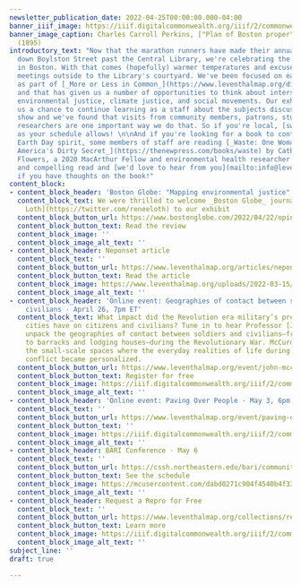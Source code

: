 ```yaml
---
newsletter_publication_date: 2022-04-25T00:00:00.000-04:00
banner_iiif_image: https://iiif.digitalcommonwealth.org/iiif/2/commonwealth:js956k46x/578,1498,4265,1160/full/0/default.jpg
banner_image_caption: Charles Carroll Perkins, ["Plan of Boston proper"](https://collections.leventhalmap.org/search/commonwealth:js956k45n)
  (1895)
introductory_text: "Now that the marathon runners have made their annual pilgrimage
  down Boylston Street past the Central Library, we're celebrating the start of spring
  in Boston. With that comes (hopefully) warmer temperatures and excuses to move our
  meetings outside to the Library's courtyard. We've been focused on early events
  as part of [_More or Less in Common_](https://www.leventhalmap.org/digital-exhibitions/more-or-less-in-common/)
  and that has given us a number of opportunities to think about intersections of
  environmental justice, climate justice, and social movements. Our exhibitions give
  us a chance to continue learning as a staff about the subjects discussed in the
  show and we've found that visits from community members, patrons, students, and
  researchers are one important way we do that. So if you're local, [swing by](https://www.leventhalmap.org/about/hours-directions/)
  as your schedule allows! \n\nAnd if you're looking for a book to continue in the
  Earth Day spirit, some members of staff are reading [_Waste: One Woman's Fight Against
  America's Dirty Secret_](https://thenewpress.com/books/waste) by Catherine Coleman
  Flowers, a 2020 MacArthur Fellow and environmental health researcher. It's an important
  and compelling read and [we'd love to hear from you](mailto:info@leventhalmap.org)
  if you have thoughts on the book!"
content_block:
- content_block_header: 'Boston Globe: "Mapping environmental justice"'
  content_block_text: We were thrilled to welcome _Boston Globe_ journalist [Renée
    Loth](https://twitter.com/reneeloth) to our exhibit
  content_block_button_url: https://www.bostonglobe.com/2022/04/22/opinion/mapping-environmental-justice/
  content_block_button_text: Read the review
  content_block_image: ''
  content_block_image_alt_text: ''
- content_block_header: Neponset article
  content_block_text: ''
  content_block_button_url: https://www.leventhalmap.org/articles/neponset/
  content_block_button_text: Read the article
  content_block_image: https://www.leventhalmap.org/uploads/2022-03-15/commonwealth_x633ff663_image_access_800.jpg
  content_block_image_alt_text: ''
- content_block_header: 'Online event: Geographies of contact between soldiers and
    civilians · April 26, 7pm ET'
  content_block_text: What impact did the Revolution era military’s presence in American
    cities have on citizens and civilians? Tune in to hear Professor [John McCurdy](https://www.emich.edu/history-philosophy/history/faculty/j-mccurdy.php)
    unpack the geographies of contact between soldiers and civilians—from urban squares
    to barracks and lodging houses—during the Revolutionary War. McCurdy’s work examines
    the small-scale spaces where the everyday realities of life during an imperial
    conflict became personalized.
  content_block_button_url: https://www.leventhalmap.org/event/john-mccurdy-on-geographies-of-contact-between-soldiers-and-civilians/
  content_block_button_text: Register for free
  content_block_image: https://iiif.digitalcommonwealth.org/iiif/2/commonwealth:p8418t52w/325,226,2369,2201/full/0/default.jpg
  content_block_image_alt_text: ''
- content_block_header: 'Online event: Paving Over People · May 3, 6pm ET'
  content_block_text: ''
  content_block_button_url: https://www.leventhalmap.org/event/paving-over-people-traffic-air-pollution-and-health/
  content_block_button_text: ''
  content_block_image: https://iiif.digitalcommonwealth.org/iiif/2/commonwealth:9019vk684/full/full/0/default.jpg
  content_block_image_alt_text: ''
- content_block_header: BARI Conference · May 6
  content_block_text: ''
  content_block_button_url: https://cssh.northeastern.edu/bari/community/news/call-for-proposals/
  content_block_button_text: See the schedule
  content_block_image: https://mcusercontent.com/dabd0271c904f4540b4f337be/images/f7699a72-7315-b18f-b38e-c077180d704f.jpg
  content_block_image_alt_text: ''
- content_block_header: Request a Repro for Free
  content_block_text: ''
  content_block_button_url: https://www.leventhalmap.org/collections/reproductions/
  content_block_button_text: Learn more
  content_block_image: https://iiif.digitalcommonwealth.org/iiif/2/commonwealth:st74cx430/1643,2480,3840,2074/,1200/0/default.jpg
  content_block_image_alt_text: ''
subject_line: ''
draft: true

---
```

